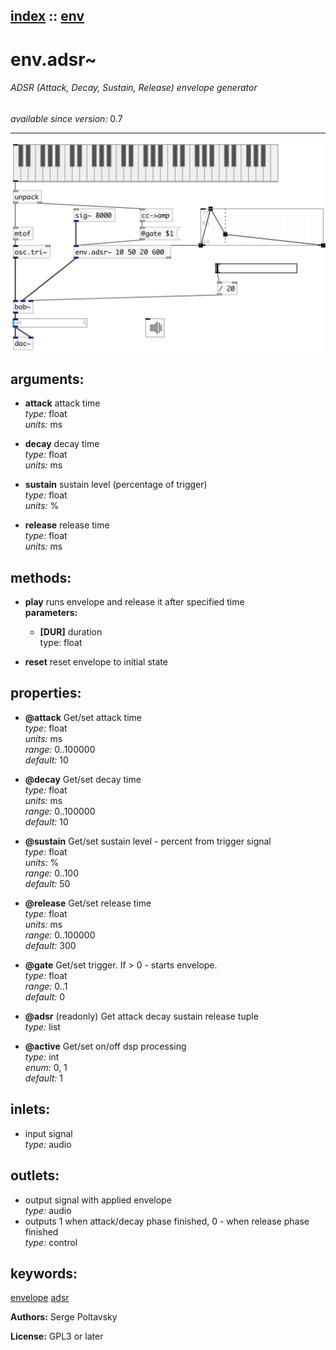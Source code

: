 [index](index.html) :: [env](category_env.html)
---

# env.adsr~

###### ADSR (Attack, Decay, Sustain, Release) envelope generator

*available since version:* 0.7

---




[![example](../examples/img/env.adsr~.jpg)](../examples/pd/env.adsr~.pd)



## arguments:

* **attack**
attack time<br>
_type:_ float<br>
_units:_ ms<br>

* **decay**
decay time<br>
_type:_ float<br>
_units:_ ms<br>

* **sustain**
sustain level (percentage of trigger)<br>
_type:_ float<br>
_units:_ %<br>

* **release**
release time<br>
_type:_ float<br>
_units:_ ms<br>



## methods:

* **play**
runs envelope and release it after specified time<br>
  __parameters:__
  - **[DUR]** duration<br>
    type: float <br>

* **reset**
reset envelope to initial state<br>




## properties:

* **@attack** 
Get/set attack time<br>
_type:_ float<br>
_units:_ ms<br>
_range:_ 0..100000<br>
_default:_ 10<br>

* **@decay** 
Get/set decay time<br>
_type:_ float<br>
_units:_ ms<br>
_range:_ 0..100000<br>
_default:_ 10<br>

* **@sustain** 
Get/set sustain level - percent from trigger signal<br>
_type:_ float<br>
_units:_ %<br>
_range:_ 0..100<br>
_default:_ 50<br>

* **@release** 
Get/set release time<br>
_type:_ float<br>
_units:_ ms<br>
_range:_ 0..100000<br>
_default:_ 300<br>

* **@gate** 
Get/set trigger. If &gt; 0 - starts envelope.<br>
_type:_ float<br>
_range:_ 0..1<br>
_default:_ 0<br>

* **@adsr** (readonly)
Get attack decay sustain release tuple<br>
_type:_ list<br>

* **@active** 
Get/set on/off dsp processing<br>
_type:_ int<br>
_enum:_ 0, 1<br>
_default:_ 1<br>



## inlets:

* input signal<br>
_type:_ audio



## outlets:

* output signal with applied envelope<br>
_type:_ audio
* outputs 1 when attack/decay phase finished, 0 - when release phase finished<br>
_type:_ control



## keywords:

[envelope](keywords/envelope.html)
[adsr](keywords/adsr.html)






**Authors:** Serge Poltavsky




**License:** GPL3 or later





